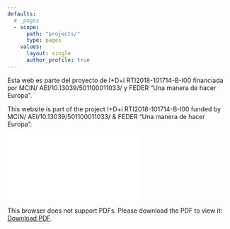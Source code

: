 ```yaml
---
defaults:
  # _pages
  - scope:
      path: "projects/"
      type: pages
    values:
      layout: single
      author_profile: true
---
```


Esta web es parte del proyecto de I+D+i RTI2018-101714-B-I00 financiada por MCIN/ AEI/10.13039/501100011033/ y FEDER “Una manera de hacer
Europa”. 

This website is part of the project I+D+i RTI2018-101714-B-I00 funded by MCIN/ AEI/10.13039/501100011033/ & FEDER “Una manera de hacer
Europa”.

<object data="img/projects/micin-uefeder-aei.pdf" type="application/pdf" width="400px" height="120px">
    <embed src="img/projects/micin-uefeder-aei.pdf">
        <p>This browser does not support PDFs. Please download the PDF to view it: <a href="http://medrefugia.github.io/img/projects/micin-uefeder-aei.pdf">Download PDF</a>.</p>
    </embed>
</object>
